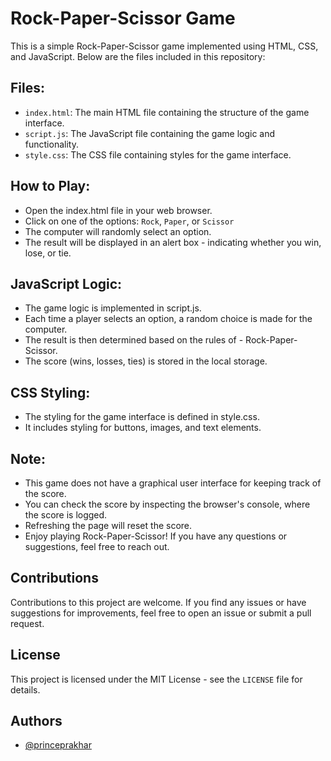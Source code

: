 
# Rock-Paper-Scissor Game

This is a simple Rock-Paper-Scissor game implemented using HTML, CSS, and JavaScript. Below are the files included in this repository:
## Files:

- `index.html`: The main HTML file containing the structure of the game interface.
- `script.js`: The JavaScript file containing the game logic and functionality.
- `style.css`: The CSS file containing styles for the game interface.
## How to Play:
- Open the index.html file in your web browser.
- Click on one of the options: 
    `Rock`, `Paper`, or `Scissor`
- The computer will randomly select an option.
- The result will be displayed in an alert box - indicating whether you win, lose, or tie.
## JavaScript Logic:
- The game logic is implemented in script.js.
- Each time a player selects an option, a random choice is made for the computer.
- The result is then determined based on the rules of - Rock-Paper-Scissor.
- The score (wins, losses, ties) is stored in the local storage.

## CSS Styling:
- The styling for the game interface is defined in style.css.
- It includes styling for buttons, images, and text elements.
## Note:
- This game does not have a graphical user interface for keeping track of the score.
- You can check the score by inspecting the browser's console, where the score is logged.
- Refreshing the page will reset the score.
- Enjoy playing Rock-Paper-Scissor! If you have any questions or suggestions, feel free to reach out.

## Contributions
Contributions to this project are welcome. If you find any issues or have suggestions for improvements, feel free to open an issue or submit a pull request.
## License
This project is licensed under the MIT License - see the `LICENSE` file for details.
## Authors

- [@princeprakhar](https://www.github.com/princeprakhar)


